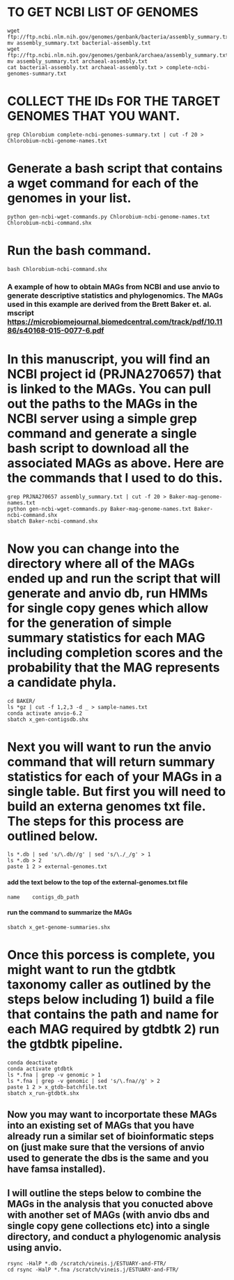 # TO GET NCBI LIST OF GENOMES
    
    wget ftp://ftp.ncbi.nlm.nih.gov/genomes/genbank/bacteria/assembly_summary.txt
    mv assembly_summary.txt bacterial-assembly.txt
    wget ftp://ftp.ncbi.nlm.nih.gov/genomes/genbank/archaea/assembly_summary.txt
    mv assembly_summary.txt archaeal-assembly.txt
    cat bacterial-assembly.txt archaeal-assembly.txt > complete-ncbi-genomes-summary.txt

# COLLECT THE IDs FOR THE TARGET GENOMES THAT YOU WANT.

    grep Chlorobium complete-ncbi-genomes-summary.txt | cut -f 20 > Chlorobium-ncbi-genome-names.txt

# Generate a bash script that contains a wget command for each of the genomes in your list. 
 
    python gen-ncbi-wget-commands.py Chlorobium-ncbi-genome-names.txt Chlorobium-ncbi-command.shx
 
# Run the bash command. 

    bash Chlorobium-ncbi-command.shx

### A example of how to obtain MAGs from NCBI and use anvio to generate descriptive statistics and phylogenomics. The MAGs used in this example are derived from the Brett Baker et. al. mscript https://microbiomejournal.biomedcentral.com/track/pdf/10.1186/s40168-015-0077-6.pdf

# In this manuscript, you will find an NCBI project id (PRJNA270657) that is linked to the MAGs. You can pull out the paths to the MAGs in the NCBI server using a simple grep command and generate a single bash script to download all the associated MAGs as above. Here are the commands that I used to do this.

    grep PRJNA270657 assembly_summary.txt | cut -f 20 > Baker-mag-genome-names.txt
    python gen-ncbi-wget-commands.py Baker-mag-genome-names.txt Baker-ncbi-command.shx
    sbatch Baker-ncbi-command.shx
    
# Now you can change into the directory where all of the MAGs ended up and run the script that will generate and anvio db, run HMMs for single copy genes which allow for the generation of simple summary statistics for each MAG including completion scores and the probability that the MAG represents a candidate phyla.

    cd BAKER/
    ls *gz | cut -f 1,2,3 -d _ > sample-names.txt
    conda activate anvio-6.2
    sbatch x_gen-contigsdb.shx
    
# Next you will want to run the anvio command that will return summary statistics for each of your MAGs in a single table. But first you will need to build an externa genomes txt file.  The steps for this process are outlined below.

    ls *.db | sed 's/\.db//g' | sed 's/\./_/g' > 1
    ls *.db > 2
    paste 1 2 > external-genomes.txt
    
#### add the text below to the top of the external-genomes.txt file

    name	contigs_db_path
    
#### run the command to summarize the MAGs
   
    sbatch x_get-genome-summaries.shx

# Once this porcess is complete, you might want to run the gtdbtk taxonomy caller as outlined by the steps below including 1) build a file that contains the path and name for each MAG required by gtdbtk 2) run the gtdbtk pipeline. 

    conda deactivate 
    conda activate gtdbtk
    ls *.fna | grep -v genomic > 1
    ls *.fna | grep -v genomic | sed 's/\.fna//g' > 2
    paste 1 2 > x_gtdb-batchfile.txt
    sbatch x_run-gtdbtk.shx
    
## Now you may want to incorportate these MAGs into an existing set of MAGs that you have already run a similar set of bioinformatic steps on (just make sure that the versions of anvio used to generate the dbs is the same and you have famsa installed).  
## I will outline the steps below to combine the MAGs in the analysis that you conucted above with another set of MAGs (with anvio dbs and single copy gene collections etc) into a single directory, and conduct a phylogenomic analysis using anvio.  

    rsync -HalP *.db /scratch/vineis.j/ESTUARY-and-FTR/
    cd rsync -HalP *.fna /scratch/vineis.j/ESTUARY-and-FTR/
    
    
    
    
    
    
    
    


